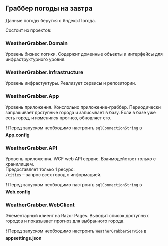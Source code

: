 ## Граббер погоды на завтра

Данные погоды берутся с Яндекс.Погода.

Состоит из проектов:

### WeatherGrabber.Domain

Уровень бизнес логики. Содержит доменные объекты и интерфейсы для инфраструктурного уровня.

### WeatherGrabber.Infrastructure

Уровень инфрастуктуры. Реализует сервисы и репозитории.

### WeatherGrabber.App

Уровень приложения. Конслольно приложение-граббер. Периодически запрашивает доступные города и записывает в базу. Если в базе уже есть город, и изменился прогноз, обновляет его.

:exclamation: Перед запуском необходимо настроить `sqlConnectionString` в **App.config**

### WeatherGrabber.API

Уровень приложения. WCF web API сервис. Взаимодействет только с хранилищем.  
Предоставляет только 1 ресурс:  
`/cities` – запрос всех город с информацией.

:exclamation: Перед запуском необходимо настроить `sqlConnectionString` в **Web.config**

### WeatherGrabber.WebClient

Элементарный клиент на Razor Pages. Выводит список доступных городов и показывает прогноз для выбранного города.

:exclamation: Перед запуском необходимо настроить `WeatherGrabberService` в **appsettings.json**
